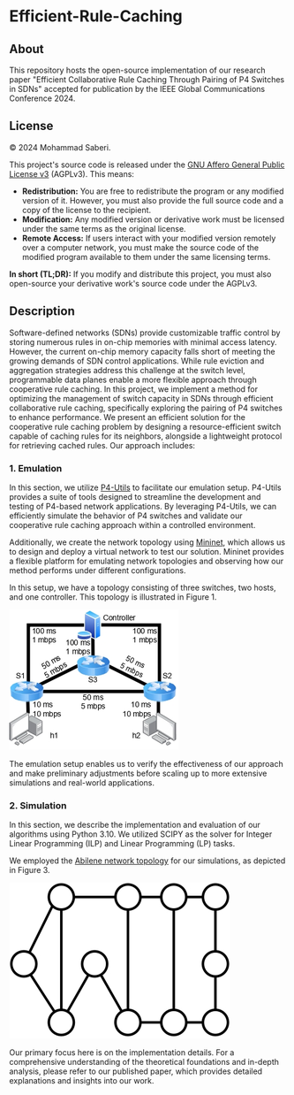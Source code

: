 # Efficient-Rule-Caching
## About
This repository hosts the open-source implementation of our research paper "Efficient Collaborative Rule Caching Through Pairing of P4 Switches in SDNs" accepted for publication by the IEEE Global Communications Conference 2024. 
## License

© 2024 Mohammad Saberi.

This project's source code is released under the [GNU Affero General Public License v3](https://www.gnu.org/licenses/agpl-3.0.html) (AGPLv3). This means:

- **Redistribution:** You are free to redistribute the program or any modified version of it. However, you must also provide the full source code and a copy of the license to the recipient.
- **Modification:** Any modified version or derivative work must be licensed under the same terms as the original license.
- **Remote Access:** If users interact with your modified version remotely over a computer network, you must make the source code of the modified program available to them under the same licensing terms.

**In short (TL;DR):** If you modify and distribute this project, you must also open-source your derivative work's source code under the AGPLv3.

## Description

Software-defined networks (SDNs) provide customizable traffic control by storing numerous rules in on-chip memories with minimal access latency. However, the current on-chip memory capacity falls short of meeting the growing demands of SDN control applications. While rule eviction and aggregation strategies address this challenge at the switch level, programmable data planes enable a more flexible approach through cooperative rule caching.
In this project, we implement a method for optimizing the management of switch capacity in SDNs through efficient collaborative rule caching, specifically exploring the pairing of P4 switches to enhance performance. We present an efficient solution for the cooperative rule caching problem by designing a resource-efficient switch capable of caching rules for its neighbors, alongside a lightweight protocol for retrieving cached rules. Our approach includes:

### 1. Emulation
In this section, we utilize [P4-Utils](https://nsg-ethz.github.io/p4-utils/introduction.html) to facilitate our emulation setup. P4-Utils provides a suite of tools designed to streamline the development and testing of P4-based network applications. By leveraging P4-Utils, we can efficiently simulate the behavior of P4 switches and validate our cooperative rule caching approach within a controlled environment.

Additionally, we create the network topology using [Mininet](http://mininet.org/), which allows us to design and deploy a virtual network to test our solution. Mininet provides a flexible platform for emulating network topologies and observing how our method performs under different configurations.

In this setup, we have a topology consisting of three switches, two hosts, and one controller. This topology is illustrated in Figure 1.

![Figure 1: Network Topology](images/figure1.jpg)

The emulation setup enables us to verify the effectiveness of our approach and make preliminary adjustments before scaling up to more extensive simulations and real-world applications.

### 2. Simulation
In this section, we describe the implementation and evaluation of our algorithms using Python 3.10. We utilized SCIPY as the solver for Integer Linear Programming (ILP) and Linear Programming (LP) tasks.

We employed the [Abilene network topology](https://www.cs.utexas.edu/~yaron/abilene/) for our simulations, as depicted in Figure 3.

![Figure 3b: Abilene Network Topology](images/figure3.jpg)


Our primary focus here is on the implementation details. For a comprehensive understanding of the theoretical foundations and in-depth analysis, please refer to our published paper, which provides detailed explanations and insights into our work.






